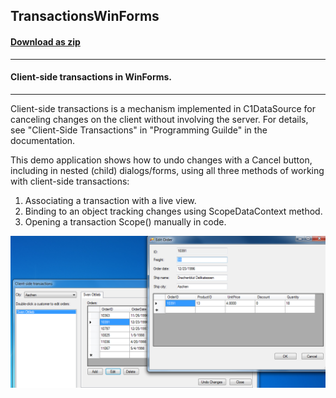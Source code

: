 ## TransactionsWinForms
#### [Download as zip](https://grapecity.github.io/DownGit/#/home?url=https://github.com/GrapeCity/ComponentOne-WinForms-Samples/tree/master/NetFramework\DataSource\CS\TransactionsWinForms)
____
#### Client-side transactions in WinForms.
____
Client-side transactions is a mechanism implemented in C1DataSource for canceling changes on the client without involving the server.
For details, see "Client-Side Transactions" in "Programming Guilde" in the documentation.

This demo application shows how to undo changes with a Cancel button, including in nested (child) dialogs/forms, using all three methods of working with client-side transactions:
  1. Associating a transaction with a live view.
  2. Binding to an object tracking changes using ScopeDataContext method.
  3. Opening a transaction Scope() manually in code.

![screenshot](screenshot.png)

